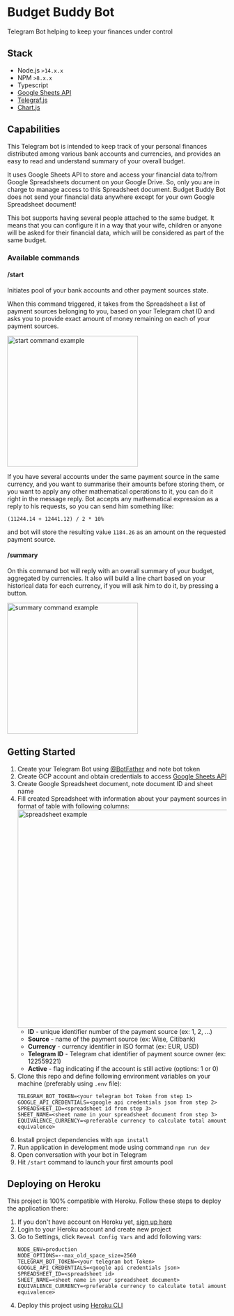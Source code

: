 # Budget Buddy Bot

Telegram Bot helping to keep your finances under control

## Stack

- Node.js `>14.x.x`
- NPM `>8.x.x`
- Typescript
- [Google Sheets API](https://developers.google.com/sheets/api)
- [Telegraf.js](https://telegrafjs.org/)
- [Chart.js](https://www.chartjs.org/)

## Capabilities

This Telegram bot is intended to keep track of your personal finances distributed among various bank accounts and currencies, and provides an easy to read and understand summary of your overall budget.

It uses Google Sheets API to store and access your financial data to/from Google Spreadsheets document on your Google Drive. So, only you are in charge to manage access to this Spreadsheet document. Budget Buddy Bot does not send your financial data anywhere except for your own Google Spreadsheet document!

This bot supports having several people attached to the same budget. It means that you can configure it in a way that your wife, children or anyone will be asked for their financial data, which will be considered as part of the same budget.

### Available commands

#### /start
Initiates pool of your bank accounts and other payment sources state. 

When this command triggered, it takes from the Spreadsheet a list of payment sources belonging to you, based on your Telegram chat ID and asks you to provide exact amount of money remaining on each of your payment sources.

<img width="300" alt="start command example" src="https://user-images.githubusercontent.com/17453908/187720210-25ba76fb-65a9-4d5b-8fbb-f0d9f2110fe8.PNG">

If you have several accounts under the same payment source in the same currency, and you want to summarise their amounts before storing them, or you want to apply any other mathematical operations to it, you can do it right in the message reply. Bot accepts any mathematical expression as a reply to his requests, so you can send him something like:
```shell
(11244.14 + 12441.12) / 2 * 10%
```
and bot will store the resulting value `1184.26` as an amount on the requested payment source.

#### /summary
On this command bot will reply with an overall summary of your budget, aggregated by currencies. It also will build a line chart based on your historical data for each currency, if you will ask him to do it, by pressing a button.

<img width="300" alt="summary command example" src="https://user-images.githubusercontent.com/17453908/187720285-a811b1b2-d41b-4cc0-8bf2-431910a775de.PNG">

## Getting Started

1. Create your Telegram Bot using [@BotFather](https://t.me/BotFather) and note bot token
2. Create GCP account and obtain credentials to access [Google Sheets API](https://developers.google.com/sheets/api)
3. Create Google Spreadsheet document, note document ID and sheet name
4. Fill created Spreadsheet with information about your payment sources in format of table with following columns:
    <img width="500" alt="spreadsheet example" src="https://user-images.githubusercontent.com/17453908/187718941-4de070bf-cda2-49fe-950c-b0dbfd41f480.png">
    - **ID** - unique identifier number of the payment source (ex: 1, 2, ...)
    - **Source** - name of the payment source (ex: Wise, Citibank)
    - **Currency** - currency identifier in ISO format (ex: EUR, USD)
    - **Telegram ID** - Telegram chat identifier of payment source owner (ex: 122559221)
    - **Active** - flag indicating if the account is still active (options: 1 or 0)
5. Clone this repo and define following environment variables on your machine (preferably using `.env` file):
    ```shell
    TELEGRAM_BOT_TOKEN=<your telegram bot Token from step 1>
    GOOGLE_API_CREDENTIALS=<google api credentials json from step 2>
    SPREADSHEET_ID=<spreadsheet id from step 3>
    SHEET_NAME=<sheet name in your spreadsheet document from step 3>
    EQUIVALENCE_CURRENCY=<preferable currency to calculate total amount equivalence>
    ```
6. Install project dependencies with `npm install`   
7. Run application in development mode using command `npm run dev`
8. Open conversation with your bot in Telegram
9. Hit `/start` command to launch your first amounts pool

## Deploying on Heroku
This project is 100% compatible with Heroku. Follow these steps to deploy the application there:
1. If you don't have account on Heroku yet, [sign up here](https://signup.heroku.com/)
2. Login to your Heroku account and create new project
3. Go to Settings, click `Reveal Config Vars` and add following vars:
   ```shell
   NODE_ENV=production
   NODE_OPTIONS=--max_old_space_size=2560
   TELEGRAM_BOT_TOKEN=<your telegram bot Token>
   GOOGLE_API_CREDENTIALS=<google api credentials json>
   SPREADSHEET_ID=<spreadsheet id>
   SHEET_NAME=<sheet name in your spreadsheet document>
   EQUIVALENCE_CURRENCY=<preferable currency to calculate total amount equivalence>
   ```
4. Deploy this project using [Heroku CLI](https://devcenter.heroku.com/articles/heroku-cli)


